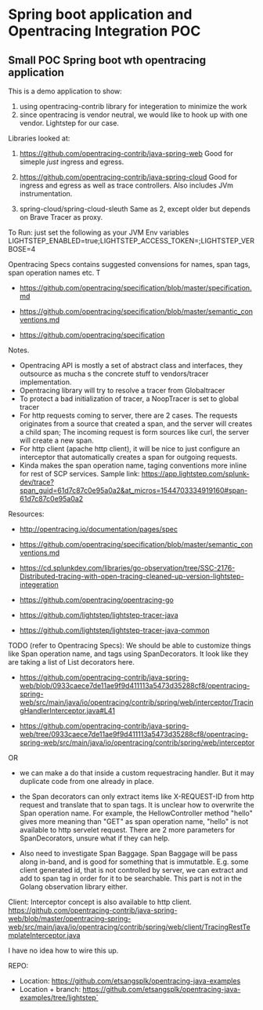 # Spring boot application and Opentracing Integration POC
## Small POC Spring boot wth opentracing application 

This is a demo application to show:
1) using opentracing-contrib library for integeration to minimize the work
2) since opentracing is vendor neutral, we would like to hook up with one vendor. Lightstep for our case.

Libraries looked at:
1) https://github.com/opentracing-contrib/java-spring-web
Good for simeple *just* ingress and egress. 

2) https://github.com/opentracing-contrib/java-spring-cloud
Good for ingress and egress as well as trace controllers. Also includes JVm instrumentation.

3) spring-cloud/spring-cloud-sleuth
Same as 2, except older but depends on Brave Tracer as proxy.

To Run:
just set the following as your JVM Env variables
LIGHTSTEP_ENABLED=true;LIGHTSTEP_ACCESS_TOKEN=<your valid access token>;LIGHTSTEP_VERBOSE=4

Opentracing Specs contains suggested convensions for names, span tags, span operation names etc. T

* https://github.com/opentracing/specification/blob/master/specification.md

* https://github.com/opentracing/specification/blob/master/semantic_conventions.md

* https://github.com/opentracing/specification

Notes.
* Opentracing API is mostly a set of abstract class and interfaces, they outsource as mucha s the concrete stuff to vendors/tracer implementation.
* Opentracing library will try to resolve a tracer from Globaltracer
* To protect a bad initialization of tracer, a NoopTracer is set to global tracer
* For http requests coming to server, there are 2 cases. The requests originates from a source that created a span,
and the server will creates a child span; The incoming request is form sources like curl, the server will create a new span.
* For http client (apache http client), it will be nice to just configure an interceptor that automatically creates a span for outgoing requests.
* Kinda makes the span operation name, taging conventions more inline for rest of SCP services.
Sample link:
https://app.lightstep.com/splunk-dev/trace?span_guid=61d7c87c0e95a0a2&at_micros=1544703334919160#span-61d7c87c0e95a0a2   

Resources:
* http://opentracing.io/documentation/pages/spec
* https://github.com/opentracing/specification/blob/master/semantic_conventions.md
* https://cd.splunkdev.com/libraries/go-observation/tree/SSC-2176-Distributed-tracing-with-open-tracing-cleaned-up-version-lightstep-integeration
* https://github.com/opentracing/opentracing-go

* https://github.com/lightstep/lightstep-tracer-java
* https://github.com/lightstep/lightstep-tracer-java-common

TODO (refer to Opentracing Specs):
We should be able to customize things like Span operation name, and tags using SpanDecorators.
It look like they are taking a list of List<HandlerInterceptorSpanDecorator> decorators here.

 * https://github.com/opentracing-contrib/java-spring-web/blob/0933caece7de11ae9f9d411113a5473d35288cf8/opentracing-spring-web/src/main/java/io/opentracing/contrib/spring/web/interceptor/TracingHandlerInterceptor.java#L41

 *  https://github.com/opentracing-contrib/java-spring-web/tree/0933caece7de11ae9f9d411113a5473d35288cf8/opentracing-spring-web/src/main/java/io/opentracing/contrib/spring/web/interceptor

OR

 * we can make a do that inside a custom requestracing handler. But it may duplicate code from one already in place.

 * the Span decorators can only extract items like X-REQUEST-ID from http request and translate that to span tags. 
 It is unclear how to overwrite the Span operation name. For example, the HellowController method "hello"  gives more meaning than "GET" as span operation name, "hello" is not available to http servelet request.
 There are 2 more parameters for SpanDecorators, unsure what if they can help.
 * Also need to investigate Span Baggage. Span Baggage will be pass along in-band, and is good for something that is immutatble. E.g. some client generated id, that is not controlled by server, 
 we can extract and add to span tag in order for it to be searchable. This part is not in the Golang observation library either.
 
 
Client:
Interceptor concept is also available to http client.
https://github.com/opentracing-contrib/java-spring-web/blob/master/opentracing-spring-web/src/main/java/io/opentracing/contrib/spring/web/client/TracingRestTemplateInterceptor.java
  
I have no idea how to wire this up.


REPO:
* Location: 
  https://github.com/etsangsplk/opentracing-java-examples
* Location + branch:
  https://github.com/etsangsplk/opentracing-java-examples/tree/lightstep`